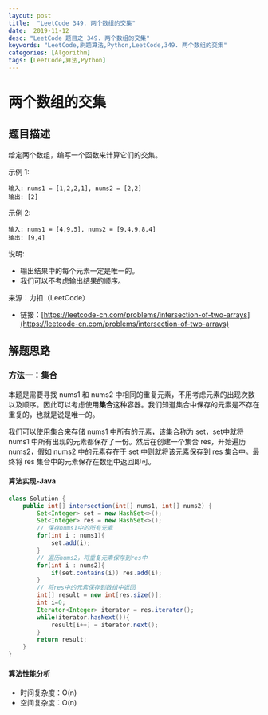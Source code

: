 ```yaml
---
layout: post
title:  "LeetCode 349. 两个数组的交集"
date:  2019-11-12
desc: "LeetCode 题目之 349. 两个数组的交集"
keywords: "LeetCode,刷题算法,Python,LeetCode,349. 两个数组的交集"
categories: [Algorithm]
tags: [LeetCode,算法,Python]
---
```

# 两个数组的交集

## 题目描述

给定两个数组，编写一个函数来计算它们的交集。

示例 1:

```
输入: nums1 = [1,2,2,1], nums2 = [2,2]
输出: [2]
```

示例 2:

```
输入: nums1 = [4,9,5], nums2 = [9,4,9,8,4]
输出: [9,4]
```

说明:

- 输出结果中的每个元素一定是唯一的。
- 我们可以不考虑输出结果的顺序。

来源：力扣（LeetCode）

- 链接：[https://leetcode-cn.com/problems/intersection-of-two-arrays](https://leetcode-cn.com/problems/intersection-of-two-arrays)

## 解题思路

### 方法一：集合

本题是需要寻找 nums1 和 nums2 中相同的重复元素，不用考虑元素的出现次数以及顺序。因此可以考虑使用**集合**这种容器。我们知道集合中保存的元素是不存在重复的，也就是说是唯一的。

我们可以使用集合来存储 nums1 中所有的元素，该集合称为 set，set中就将 nums1 中所有出现的元素都保存了一份。然后在创建一个集合 res，开始遍历 nums2，假如 nums2 中的元素存在于 set 中则就将该元素保存到 res 集合中。最终将 res 集合中的元素保存在数组中返回即可。

#### 算法实现-Java

```java
class Solution {
    public int[] intersection(int[] nums1, int[] nums2) {
        Set<Integer> set = new HashSet<>();
        Set<Integer> res = new HashSet<>();
        // 保存nums1中的所有元素
        for(int i : nums1){
            set.add(i);
        }
        // 遍历nums2，将重复元素保存到res中
        for(int i : nums2){
            if(set.contains(i)) res.add(i);
        }
        // 将res中的元素保存到数组中返回
        int[] result = new int[res.size()];
        int i=0;
        Iterator<Integer> iterator = res.iterator();
        while(iterator.hasNext()){
            result[i++] = iterator.next();
        }
        return result;
    }
}
```

#### 算法性能分析

- 时间复杂度：O(n)
- 空间复杂度：O(n)